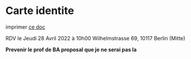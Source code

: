 # Carte identite


imprimer [ce doc](attachments/prendreRDVImpressionPDF.pdf)

RDV le Jeudi 28 Avril 2022
à 10h00
Wilhelmstrasse 69, 10117 Berlin (Mitte)

**Prevenir le prof de BA proposal que je ne serai pas la**